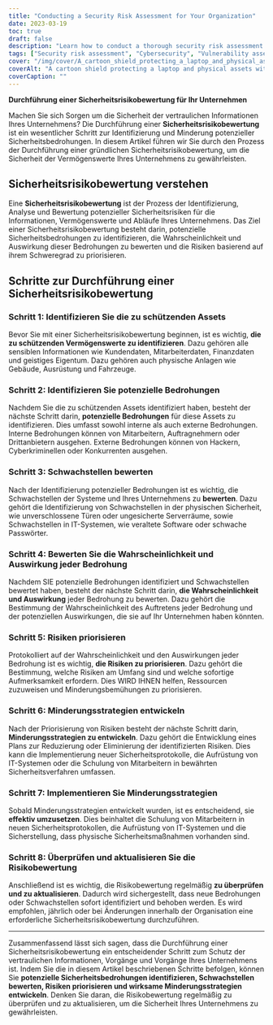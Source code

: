 ```yaml
---
title: "Conducting a Security Risk Assessment for Your Organization"
date: 2023-03-19
toc: true
draft: false
description: "Learn how to conduct a thorough security risk assessment to protect your organization's sensitive information and assets."
tags: ["Security risk assessment", "Cybersecurity", "Vulnerability assessment", "Threat identification", "Risk management", "Mitigation strategies", "Physical security", "Information security", "Asset protection", "Data protection", "Risk prioritization", "Security protocols", "IT systems", "Employee training", "Risk assessment review", "Internal threats", "External threats", "Security threats", "Data breach prevention", "Risk analysis"]
cover: "/img/cover/A_cartoon_shield_protecting_a_laptop_and_physical_assets.png"
coverAlt: "A cartoon shield protecting a laptop and physical assets with a magnifying glass identifying risks."
coverCaption: ""
---
```


**Durchführung einer Sicherheitsrisikobewertung für Ihr Unternehmen**  Machen Sie sich Sorgen um die Sicherheit der vertraulichen Informationen Ihres Unternehmens? Die Durchführung einer **Sicherheitsrisikobewertung** ist ein wesentlicher Schritt zur Identifizierung und Minderung potenzieller Sicherheitsbedrohungen. In diesem Artikel führen wir Sie durch den Prozess der Durchführung einer gründlichen Sicherheitsrisikobewertung, um die Sicherheit der Vermögenswerte Ihres Unternehmens zu gewährleisten.  ## Sicherheitsrisikobewertung verstehen  Eine **Sicherheitsrisikobewertung** ist der Prozess der Identifizierung, Analyse und Bewertung potenzieller Sicherheitsrisiken für die Informationen, Vermögenswerte und Abläufe Ihres Unternehmens. Das Ziel einer Sicherheitsrisikobewertung besteht darin, potenzielle Sicherheitsbedrohungen zu identifizieren, die Wahrscheinlichkeit und Auswirkung dieser Bedrohungen zu bewerten und die Risiken basierend auf ihrem Schweregrad zu priorisieren.  ## Schritte zur Durchführung einer Sicherheitsrisikobewertung  ### Schritt 1: Identifizieren Sie die zu schützenden Assets  Bevor Sie mit einer Sicherheitsrisikobewertung beginnen, ist es wichtig, **die zu schützenden Vermögenswerte zu identifizieren**. Dazu gehören alle sensiblen Informationen wie Kundendaten, Mitarbeiterdaten, Finanzdaten und geistiges Eigentum. Dazu gehören auch physische Anlagen wie Gebäude, Ausrüstung und Fahrzeuge.  ### Schritt 2: Identifizieren Sie potenzielle Bedrohungen  Nachdem Sie die zu schützenden Assets identifiziert haben, besteht der nächste Schritt darin, **potenzielle Bedrohungen** für diese Assets zu identifizieren. Dies umfasst sowohl interne als auch externe Bedrohungen. Interne Bedrohungen können von Mitarbeitern, Auftragnehmern oder Drittanbietern ausgehen. Externe Bedrohungen können von Hackern, Cyberkriminellen oder Konkurrenten ausgehen.  ### Schritt 3: Schwachstellen bewerten  Nach der Identifizierung potenzieller Bedrohungen ist es wichtig, die Schwachstellen der Systeme und Ihres Unternehmens zu **bewerten**. Dazu gehört die Identifizierung von Schwachstellen in der physischen Sicherheit, wie unverschlossene Türen oder ungesicherte Serverräume, sowie Schwachstellen in IT-Systemen, wie veraltete Software oder schwache Passwörter.  ### Schritt 4: Bewerten Sie die Wahrscheinlichkeit und Auswirkung jeder Bedrohung  Nachdem SIE potenzielle Bedrohungen identifiziert und Schwachstellen bewertet haben, besteht der nächste Schritt darin, **die Wahrscheinlichkeit und Auswirkung** jeder Bedrohung zu bewerten. Dazu gehört die Bestimmung der Wahrscheinlichkeit des Auftretens jeder Bedrohung und der potenziellen Auswirkungen, die sie auf Ihr Unternehmen haben könnten.  ### Schritt 5: Risiken priorisieren  Protokolliert auf der Wahrscheinlichkeit und den Auswirkungen jeder Bedrohung ist es wichtig, **die Risiken zu priorisieren**. Dazu gehört die Bestimmung, welche Risiken am Umfang sind und welche sofortige Aufmerksamkeit erfordern. Dies WIRD IHNEN helfen, Ressourcen zuzuweisen und Minderungsbemühungen zu priorisieren.  ### Schritt 6: Minderungsstrategien entwickeln  Nach der Priorisierung von Risiken besteht der nächste Schritt darin, **Minderungsstrategien zu entwickeln**. Dazu gehört die Entwicklung eines Plans zur Reduzierung oder Eliminierung der identifizierten Risiken. Dies kann die Implementierung neuer Sicherheitsprotokolle, die Aufrüstung von IT-Systemen oder die Schulung von Mitarbeitern in bewährten Sicherheitsverfahren umfassen.  ### Schritt 7: Implementieren Sie Minderungsstrategien  Sobald Minderungsstrategien entwickelt wurden, ist es entscheidend, sie **effektiv umzusetzen**. Dies beinhaltet die Schulung von Mitarbeitern in neuen Sicherheitsprotokollen, die Aufrüstung von IT-Systemen und die Sicherstellung, dass physische Sicherheitsmaßnahmen vorhanden sind.  ### Schritt 8: Überprüfen und aktualisieren Sie die Risikobewertung  Anschließend ist es wichtig, die Risikobewertung regelmäßig **zu überprüfen und zu aktualisieren**. Dadurch wird sichergestellt, dass neue Bedrohungen oder Schwachstellen sofort identifiziert und behoben werden. Es wird empfohlen, jährlich oder bei Änderungen innerhalb der Organisation eine erforderliche Sicherheitsrisikobewertung durchzuführen.  ______  Zusammenfassend lässt sich sagen, dass die Durchführung einer Sicherheitsrisikobewertung ein entscheidender Schritt zum Schutz der vertraulichen Informationen, Vorgänge und Vorgänge Ihres Unternehmens ist. Indem Sie die in diesem Artikel beschriebenen Schritte befolgen, können Sie **potenzielle Sicherheitsbedrohungen identifizieren, Schwachstellen bewerten, Risiken priorisieren und wirksame Minderungsstrategien entwickeln**. Denken Sie daran, die Risikobewertung regelmäßig zu überprüfen und zu aktualisieren, um die Sicherheit Ihres Unternehmens zu gewährleisten.